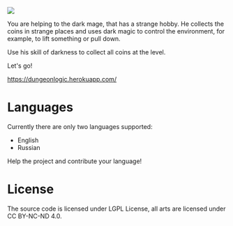 ![](https://user-images.githubusercontent.com/27866302/31577349-61d9a25e-b115-11e7-803b-f0d2a203c0b2.png)

You are helping to the dark mage, that has a strange hobby. He collects the coins in strange places and uses dark magic to control the environment, for example, to lift something or pull down.

Use his skill of darkness to collect all coins at the level.

Let's go!

 https://dungeonlogic.herokuapp.com/

Languages
=====================

Currently there are only two languages supported:
- English
- Russian

Help the project and contribute your language!


License
=====================

The source code is licensed under LGPL License, all arts are licensed under CC BY-NC-ND 4.0.
